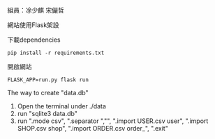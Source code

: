 組員：凃少麒 宋儼哲

網站使用Flask架設

下載dependencies
```
pip install -r requirements.txt
```
開啟網站
```
FLASK_APP=run.py flask run
```

The way to create "data.db"
1. Open the terminal under ./data
2. run "sqlite3 data.db"
3. run ".mode csv", ".separator ","", ".import USER.csv user", ".import SHOP.csv shop", ".import ORDER.csv order_", ".exit"

